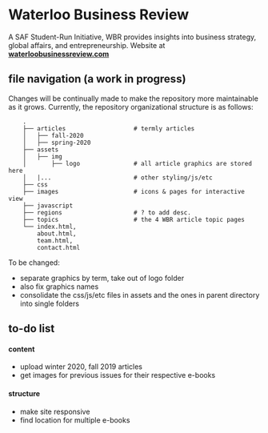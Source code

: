 # Waterloo Business Review
A SAF Student-Run Initiative, WBR provides insights into business strategy, global affairs, and entrepreneurship. Website at **[waterloobusinessreview.com](http://waterloobusinessreview.com/)**

## file navigation (a work in progress)
Changes will be continually made to make the repository more maintainable as it grows. Currently, the repository organizational structure is as follows: 

```
    .
    ├── articles                   # termly articles 
    │   ├── fall-2020      
    │   ├── spring-2020  
    ├── assets                     
    │   ├── img
    │       ├── logo               # all article graphics are stored here 
    │   |...                       # other styling/js/etc 
    ├── css                        
    ├── images                     # icons & pages for interactive view
    ├── javascript                 
    ├── regions                    # ? to add desc.
    ├── topics                     # the 4 WBR article topic pages 
    └── index.html, 
        about.html, 
        team.html, 
        contact.html 
```

To be changed:
- separate graphics by term, take out of logo folder 
- also fix graphics names 
- consolidate the css/js/etc files in assets and the ones in parent directory into single folders

## to-do list
#### content
- upload winter 2020, fall 2019 articles 
- get images for previous issues for their respective e-books 
#### structure 
- make site responsive 
- find location for multiple e-books 

